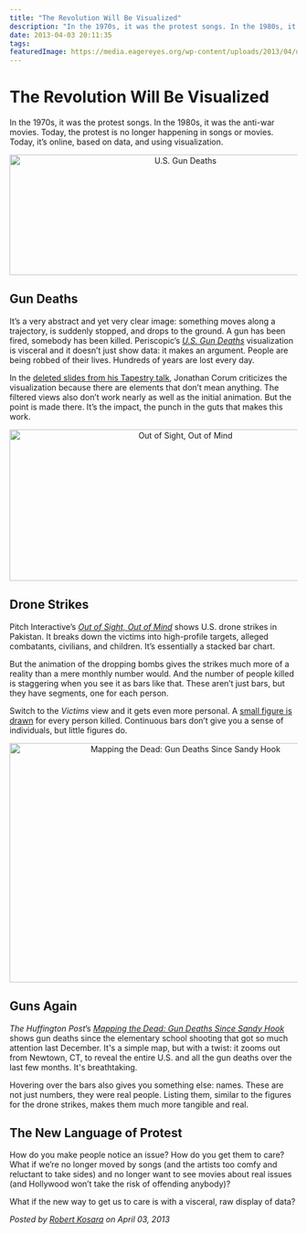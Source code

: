 ```yaml
---
title: "The Revolution Will Be Visualized"
description: "In the 1970s, it was the protest songs. In the 1980s, it was the anti-war movies. Today, the protest is no longer happening in songs or movies. Today, it’s online, based on data, and using visualization."
date: 2013-04-03 20:11:35
tags: 
featuredImage: https://media.eagereyes.org/wp-content/uploads/2013/04/drone-victims.png
---
```


# The Revolution Will Be Visualized

In the 1970s, it was the protest songs. In the 1980s, it was the anti-war movies. Today, the protest is no longer happening in songs or movies. Today, it’s online, based on data, and using visualization.

<p align="center"><img class="aligncenter size-full wp-image-2298" alt="U.S. Gun Deaths" src="https://media.eagereyes.org/wp-content/uploads/2013/04/guns.jpg" width="600" height="211" /></p>

## Gun Deaths

It’s a very abstract and yet very clear image: something moves along a trajectory, is suddenly stopped, and drops to the ground. A gun has been fired, somebody has been killed. Periscopic’s <a href="http://guns.periscopic.com/"><em>U.S. Gun Deaths</em></a> visualization is visceral and it doesn’t just show data: it makes an argument. People are being robbed of their lives. Hundreds of years are lost every day.

In the <a href="http://style.org/deleted/">deleted slides from his Tapestry talk</a>, Jonathan Corum criticizes the visualization because there are elements that don’t mean anything. The filtered views also don’t work nearly as well as the initial animation. But the point is made there. It’s the impact, the punch in the guts that makes this work.

<p align="center"><img class="aligncenter size-full wp-image-2297" alt="Out of Sight, Out of Mind" src="https://media.eagereyes.org/wp-content/uploads/2013/04/drone-victims.png" width="600" height="265" /></p>

## Drone Strikes

Pitch Interactive’s <a href="http://drones.pitchinteractive.com/"><em>Out of Sight, Out of Mind</em></a> shows U.S. drone strikes in Pakistan. It breaks down the victims into high-profile targets, alleged combatants, civilians, and children. It’s essentially a stacked bar chart.

But the animation of the dropping bombs gives the strikes much more of a reality than a mere monthly number would. And the number of people killed is staggering when you see it as bars like that. These aren’t just bars, but they have segments, one for each person.

Switch to the <em>Victims</em> view and it gets even more personal. A <a title="The ISOTYPE" href="http://eagereyes.org/techniques/isotype">small figure is drawn</a> for every person killed. Continuous bars don’t give you a sense of individuals, but little figures do.

<p align="center"><img class="aligncenter size-full wp-image-2299" alt="Mapping the Dead: Gun Deaths Since Sandy Hook" src="https://media.eagereyes.org/wp-content/uploads/2013/04/sandy-hook.jpg" width="600" height="419" /></p>

## Guns Again

<em>The Huffington Post</em>’s <a href="http://data.huffingtonpost.com/2013/03/gun-deaths"><em>Mapping the Dead: Gun Deaths Since Sandy Hook</em></a> shows gun deaths since the elementary school shooting that got so much attention last December. It's a simple map, but with a twist: it zooms out from Newtown, CT, to reveal the entire U.S. and all the gun deaths over the last few months. It's breathtaking.

Hovering over the bars also gives you something else: names. These are not just numbers, they were real people. Listing them, similar to the figures for the drone strikes, makes them much more tangible and real.

## The New Language of Protest

How do you make people notice an issue? How do you get them to care? What if we’re no longer moved by songs (and the artists too comfy and reluctant to take sides) and no longer want to see movies about real issues (and Hollywood won’t take the risk of offending anybody)?

What if the new way to get us to care is with a visceral, raw display of data?


_Posted by <a href="/about">Robert Kosara</a> on April 03, 2013_


